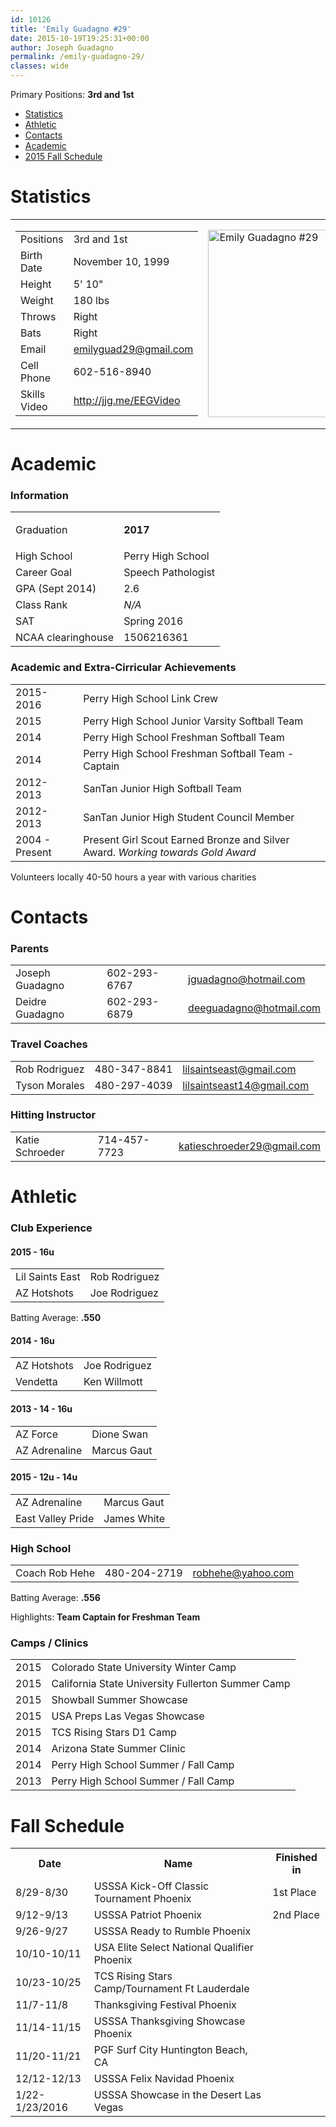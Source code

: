 ```yaml
---
id: 10126
title: 'Emily Guadagno #29'
date: 2015-10-19T19:25:31+00:00
author: Joseph Guadagno
permalink: /emily-guadagno-29/
classes: wide
---
```

<p class="lead">Primary Positions: <strong>3rd and 1st</strong></p>

<ul class="list-inline">
	<li><a href="#Statistics">Statistics</a></li>
	<li><a href="#Athletic">Athletic</a></li>
	<li><a href="#Contacts">Contacts</a></li>
	<li><a href="#Academic">Academic</a></li>
	<li><a href="#FallSchedule">2015 Fall Schedule</a></li>
</ul>
<h1><a name="Statisttics"></a>Statistics</h1>
<table>
<tbody>
<tr>
<td class="col-lg-8">
<table class="table table-striped table-bordered">
<tbody>
<tr>
<td class="col-lg-6">Positions</td>
<td class="col-lg-6">3rd and 1st</td>
</tr>
<tr>
<td class="col-lg-6">Birth Date</td>
<td class="col-lg-6">November 10, 1999</td>
</tr>
<tr>
<td class="col-lg-6">Height</td>
<td class="col-lg-6">5' 10"</td>
</tr>
<tr>
<td class="col-lg-6">Weight</td>
<td class="col-lg-6">180 lbs</td>
</tr>
<tr>
<td class="col-lg-6">Throws</td>
<td class="col-lg-6">Right</td>
</tr>
<tr>
<td class="col-lg-6">Bats</td>
<td class="col-lg-6">Right</td>
</tr>
<tr>
<td class="col-lg-6">Email</td>
<td class="col-lg-6"><a href="mailtp:emilyguad29@gmail.com">emilyguad29@gmail.com</a></td>
</tr>
<tr>
<td class="col-lg-6">Cell Phone</td>
<td class="col-lg-6">602-516-8940</td>
</tr>
<tr>
<td class="col-lg-6">Skills Video</td>
<td class="col-lg-6"><a href="http://jjg.me/EEGVideo" target="_blank">http://jjg.me/EEGVideo</a></td>
</tr>
</tbody>
</table>
</td>
<td class="&quot;col-lg-4"><img class="alignnone size-medium wp-image-10127" src="http://www.josephguadagno.net/wp-content/uploads/2015/10/Emily-HotShots-215x300.png" alt="Emily Guadagno #29" width="215" height="300" /></td>
</tr>
</tbody>
</table>
<h1><a name="Academic"></a>Academic</h1>
<h3>Information</h3>
<table class="table table-striped table-condensed">
<tbody>
<tr>
<td>Graduation</td>
<td>
<p class="lead"><strong>2017</strong></p>
</td>
</tr>
<tr>
<td>High School</td>
<td>Perry High School</td>
</tr>
<tr>
<td>Career Goal</td>
<td>Speech Pathologist</td>
</tr>
<tr>
<td>GPA (Sept 2014)</td>
<td>2.6</td>
</tr>
<tr>
<td>Class Rank</td>
<td><i>N/A</i></td>
</tr>
<tr>
<td>SAT</td>
<td>Spring 2016</td>
</tr>
<tr>
<td>NCAA clearinghouse</td>
<td>1506216361</td>
</tr>
</tbody>
</table>
<h3>Academic and Extra-Cirricular Achievements</h3>
<table class="table table-striped table-bordered">
<tbody>
<tr>
<td>2015-2016</td>
<td>Perry High School Link Crew</td>
</tr>
<tr>
<td>2015</td>
<td>Perry High School Junior Varsity Softball Team</td>
</tr>
<tr>
<td>2014</td>
<td>Perry High School Freshman Softball Team</td>
</tr>
<tr>
<td>2014</td>
<td>Perry High School Freshman Softball Team - Captain</td>
</tr>
<tr>
<td>2012-2013</td>
<td>SanTan Junior High Softball Team</td>
</tr>
<tr>
<td>2012-2013</td>
<td>SanTan Junior High Student Council Member</td>
</tr>
<tr>
<td>2004 - Present</td>
<td>Present Girl Scout Earned Bronze and Silver Award. <i>Working towards Gold Award</i></td>
</tr>
</tbody>
</table>
Volunteers locally 40-50 hours a year with various charities
<h1><a name="Contacts"></a>Contacts</h1>
<h3>Parents</h3>
<table class="table table-striped table-bordered">
<tbody>
<tr>
<td class="col-lg-4">Joseph Guadagno</td>
<td class="col-lg-4">602-293-6767</td>
<td class="col-lg-4"><a href="mailto:jguadagno@hotmail.com">jguadagno@hotmail.com</a></td>
</tr>
<tr>
<td class="col-lg-4">Deidre Guadagno</td>
<td class="col-lg-4">602-293-6879</td>
<td class="col-lg-4"><a href="mailto:deeguadagno@hotmail.com">deeguadagno@hotmail.com</a></td>
</tr>
</tbody>
</table>
<h3>Travel Coaches</h3>
<table class="table table-striped table-bordered">
<tbody>
<tr>
<td class="col-lg-4">Rob Rodriguez</td>
<td class="col-lg-4">480-347-8841</td>
<td class="col-lg-4"><a href="mailto:lilsaintseast@gmail.com">lilsaintseast@gmail.com</a></td>
</tr>
<tr>
<td class="col-lg-4">Tyson Morales</td>
<td class="col-lg-4">480-297-4039</td>
<td class="col-lg-4"><a href="mailto:lilsaintseast14@gmail.com">lilsaintseast14@gmail.com</a></td>
</tr>
</tbody>
</table>
<h3>Hitting Instructor</h3>
<table class="table table-striped table-bordered">
<tbody>
<tr>
<td class="col-lg-4">Katie Schroeder</td>
<td class="col-lg-4">714-457-7723</td>
<td class="col-lg-4"><a href="mailto:katieschroeder29@gmail.com">katieschroeder29@gmail.com</a></td>
</tr>
</tbody>
</table>
<h1><a name="Atlethic"></a>Athletic</h1>
<h3>Club Experience</h3>
<h4>2015 - 16u</h4>
<table class="table table-striped table-bordered">
<tbody>
<tr>
<td class="col-lg-6">Lil Saints East</td>
<td class="col-lg-6">Rob Rodriguez</td>
</tr>
<tr>
<td class="col-lg-6">AZ Hotshots</td>
<td class="col-lg-6">Joe Rodriguez</td>
</tr>
</tbody>
</table>
Batting Average: <strong>.550</strong>
<h4>2014 - 16u</h4>
<table class="table table-striped table-bordered">
<tbody>
<tr>
<td class="col-lg-6">AZ Hotshots</td>
<td class="col-lg-6">Joe Rodriguez</td>
</tr>
<tr>
<td class="col-lg-6">Vendetta</td>
<td class="col-lg-6">Ken Willmott</td>
</tr>
</tbody>
</table>
<h4>2013 - 14 - 16u</h4>
<table class="table table-striped table-bordered">
<tbody>
<tr>
<td class="col-lg-6">AZ Force</td>
<td class="col-lg-6">Dione Swan</td>
</tr>
<tr>
<td class="col-lg-6">AZ Adrenaline</td>
<td class="col-lg-6">Marcus Gaut</td>
</tr>
</tbody>
</table>
<h4>2015 - 12u - 14u</h4>
<table class="table table-striped table-bordered">
<tbody>
<tr>
<td class="col-lg-6">AZ Adrenaline</td>
<td class="col-lg-6">Marcus Gaut</td>
</tr>
<tr>
<td class="col-lg-6">East Valley Pride</td>
<td class="col-lg-6">James White</td>
</tr>
</tbody>
</table>
<h3>High School</h3>
<table class="table table-striped table-bordered">
<tbody>
<tr>
<td>Coach Rob Hehe</td>
<td>480-204-2719</td>
<td><a href="mailto:robhehe@yahoo.com">robhehe@yahoo.com</a></td>
</tr>
</tbody>
</table>
Batting Average: <strong>.556</strong>

Highlights: <strong>Team Captain for Freshman Team</strong>
<h3>Camps / Clinics</h3>
<table class="table table-striped table-bordered">
<tbody>
<tr>
<td>2015</td>
<td>Colorado State University Winter Camp</td>
</tr>
<tr>
<td>2015</td>
<td>California State University Fullerton Summer Camp</td>
</tr>
<tr>
<td>2015</td>
<td>Showball Summer Showcase</td>
</tr>
<tr>
<td>2015</td>
<td>USA Preps Las Vegas Showcase</td>
</tr>
<tr>
<td>2015</td>
<td>TCS Rising Stars D1 Camp</td>
</tr>
<tr>
<td>2014</td>
<td>Arizona State Summer Clinic</td>
</tr>
<tr>
<td>2014</td>
<td>Perry High School Summer / Fall Camp</td>
</tr>
<tr>
<td>2013</td>
<td>Perry High School Summer / Fall Camp</td>
</tr>
</tbody>
</table>
<h1><a name="FallSchedule"></a>Fall Schedule</h1>
<table class="table table-striped table-bordered">
<tbody>
<tr>
<th>Date</th>
<th>Name</th>
<th>Finished in</th>
</tr>
<tr>
<td>8/29-8/30</td>
<td>USSSA Kick-Off Classic Tournament Phoenix</td>
<td>1st Place</td>
</tr>
<tr>
<td>9/12-9/13</td>
<td>USSSA Patriot Phoenix</td>
<td>2nd Place</td>
</tr>
<tr>
<td>9/26-9/27</td>
<td>USSSA Ready to Rumble Phoenix</td>
<td></td>
</tr>
<tr>
<td>10/10-10/11</td>
<td>USA Elite Select National Qualifier Phoenix</td>
<td></td>
</tr>
<tr>
<td>10/23-10/25</td>
<td>TCS Rising Stars Camp/Tournament Ft Lauderdale</td>
<td></td>
</tr>
<tr>
<td>11/7-11/8</td>
<td>Thanksgiving Festival Phoenix</td>
<td></td>
</tr>
<tr>
<td>11/14-11/15</td>
<td>USSSA Thanksgiving Showcase Phoenix</td>
<td></td>
</tr>
<tr>
<td>11/20-11/21</td>
<td>PGF Surf City Huntington Beach, CA</td>
<td></td>
</tr>
<tr>
<td>12/12-12/13</td>
<td>USSSA Felix Navidad Phoenix</td>
<td></td>
</tr>
<tr>
<td>1/22-1/23/2016</td>
<td>USSSA Showcase in the Desert Las Vegas</td>
<td></td>
</tr>
</tbody>
</table>